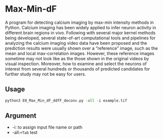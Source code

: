 # Max-Min-dF
A program for detecting calcium imaging by max-min intensity methods in Python. Calcium imaging has been widely applied to infer neuron activity in different brain regions in vivo. Following with several major kernel methods being developed, several state-of-art computational tools and pipelines for analyzing the calcium imaging video data have been proposed and the prediction results were usually shown over a “reference” image, such as the mean and local max-correlation images. However, these reference images sometime may not look like as the those shown in the original videos by visual inspection. Moreover, how to examine and select the neurons of interest from several hundreds or thousands of predicted candidates for further study may not be easy for users.
## Usage
```Python
python3 E0_Max_Min_dF_ddfF_deconv.py -all -i example.tif
```
## Argument
* -i:    to assign input file name or path
* -all:`+Tab` test
